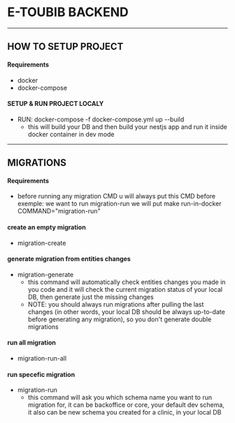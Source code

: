 # E-TOUBIB BACKEND
-----
## HOW TO SETUP PROJECT

#### Requirements
- docker
- docker-compose

#### SETUP & RUN PROJECT LOCALY
- RUN: docker-compose -f docker-compose.yml up --build
  - this will build your DB and then build your nestjs app and run it inside docker container in dev mode

-----
## MIGRATIONS

#### Requirements
- before running any migration CMD u will always put this CMD before
exemple: we want to run migration-run we will put
make run-in-docker COMMAND="migration-run"

#### create an empty migration
- migration-create

#### generate migration from entities changes
- migration-generate
  - this command will automatically check entities changes you made in you code and it will check the current migration status of your local DB, then generate just the missing changes
  - NOTE: you should always run migrations after pulling the last changes (in other words, your local DB should be always up-to-date before generating any  migration), so you don't generate double migrations

#### run all migration
- migration-run-all

#### run specefic migration
- migration-run
  - this command will ask you which schema name you want to run migration for, it can be backoffice or core, your default dev schema, it also can be new schema you created for a clinic, in your local DB
